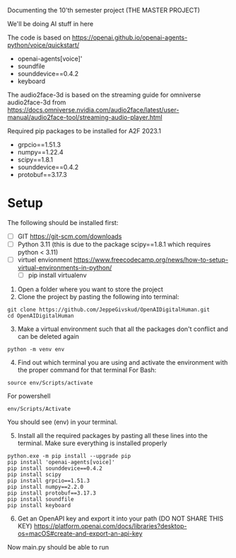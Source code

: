 Documenting the 10'th semester project (THE MASTER PROJECT)

We'll be doing AI stuff in here

The code is based on https://openai.github.io/openai-agents-python/voice/quickstart/
- openai-agents[voice]'
- soundfile
- sounddevice==0.4.2
- keyboard

The audio2face-3d is based on the streaming guide for omniverse audio2face-3d from https://docs.omniverse.nvidia.com/audio2face/latest/user-manual/audio2face-tool/streaming-audio-player.html

Required pip packages to be installed for A2F 2023.1
- grpcio==1.51.3
- numpy==1.22.4
- scipy==1.8.1
- sounddevice==0.4.2
- protobuf==3.17.3


# Setup

The following should be installed first:
- [ ] GIT https://git-scm.com/downloads
- [ ] Python 3.11 (this is due to the package scipy==1.8.1 which requires python < 3.11)
- [ ] virtuel envionment https://www.freecodecamp.org/news/how-to-setup-virtual-environments-in-python/
    - [ ] pip install virtualenv

1) Open a folder where you want to store the project
2) Clone the project by pasting the following into terminal:

```
git clone https://github.com/JeppeGivskud/OpenAIDigitalHuman.git
cd OpenAIDigitalHuman
```

3) Make a virtual environment such that all the packages don't conflict and can be deleted again

```
python -m venv env
```
4) Find out which terminal you are using and activate the environment with the proper command for that terminal
For Bash:
```
source env/Scripts/activate
```

For powershell
```
env/Scripts/Activate
```

You should see (env) in your terminal.

5) Install all the required packages by pasting all these lines into the terminal. Make sure everything is installed properly

```
python.exe -m pip install --upgrade pip
pip install 'openai-agents[voice]'
pip install sounddevice==0.4.2
pip install scipy
pip install grpcio==1.51.3
pip install numpy==2.2.0
pip install protobuf==3.17.3
pip install soundfile
pip install keyboard
```

6) Get an OpenAPI key and export it into your path (DO NOT SHARE THIS KEY) https://platform.openai.com/docs/libraries?desktop-os=macOS#create-and-export-an-api-key

Now main.py should be able to run
